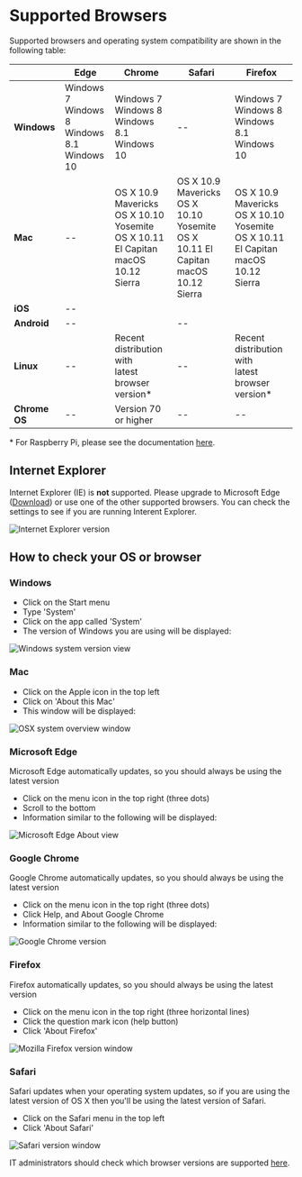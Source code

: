 # Supported Browsers

Supported browsers and operating system compatibility are shown in the following table:

| | Edge | Chrome | Safari | Firefox |
| - | - | - | - | - |
| **Windows** | Windows 7<br/>Windows 8<br/> Windows 8.1<br/>Windows 10 | Windows 7<br/>Windows 8<br/>Windows 8.1<br/>Windows 10 | -- | Windows 7<br/>Windows 8<br/> Windows 8.1<br/>Windows 10 |
| **Mac** | -- | OS X 10.9 Mavericks<br/>OS X 10.10 Yosemite<br/>OS X 10.11 El Capitan<br/>macOS 10.12 Sierra | OS X 10.9 Mavericks<br/>OS X 10.10 Yosemite<br/>OS X 10.11 El Capitan<br/>macOS 10.12 Sierra | OS X 10.9 Mavericks<br/>OS X 10.10 Yosemite<br/>OS X 10.11 El Capitan<br/>macOS 10.12 Sierra |
| **iOS** | -- | | | |
| **Android** | -- | | -- | |
| **Linux** | -- |  Recent distribution with<br/>latest browser version\* | -- | Recent distribution with<br/>latest browser version\* |
| **Chrome OS** | -- | Version 70 or higher | -- | -- |

\* For Raspberry Pi, please see the documentation [here](/raspberry-pi).

## Internet Explorer

Internet Explorer (IE) is **not** supported. Please upgrade to Microsoft Edge ([Download](https://www.microsoft.com/en-us/edge)) or use one of the other supported browsers. You can check the settings to see if you are running Interent Explorer.

![Internet Explorer version](/static/configurations/ie-version.png)

## How to check your OS or browser

### Windows

* Click on the Start menu
* Type 'System'
* Click on the app called 'System'
* The version of Windows you are using will be displayed:

![Windows system version view](/static/configurations/windows-version.png)

### Mac

* Click on the Apple icon in the top left
* Click on 'About this Mac'
* This window will be displayed:

![OSX system overview window](/static/configurations/osx-version.png)

### Microsoft Edge

Microsoft Edge automatically updates, so you should always be using the latest version

* Click on the menu icon in the top right (three dots)
* Scroll to the bottom
* Information similar to the following will be displayed:

![Microsoft Edge About view](/static/configurations/edge-version.png)

### Google Chrome

Google Chrome automatically updates, so you should always be using the latest version

* Click on the menu icon in the top right (three dots)
* Click Help, and About Google Chrome
* Information similar to the following will be displayed:

![Google Chrome version](/static/configurations/chrome-version.png)

### Firefox

Firefox automatically updates, so you should always be using the latest version

* Click on the menu icon in the top right (three horizontal lines)
* Click the question mark icon (help button)
* Click 'About Firefox'

![Mozilla Firefox version window](/static/configurations/firefox-version.png)

### Safari

Safari updates when your operating system updates, so if you are using the
latest version of OS X then you'll be using the latest version of Safari.

* Click on the Safari menu in the top left
* Click 'About Safari'

![Safari version window](/static/configurations/safari-version.png)

IT administrators should check which browser versions are supported
[here](/browsers/technical).
